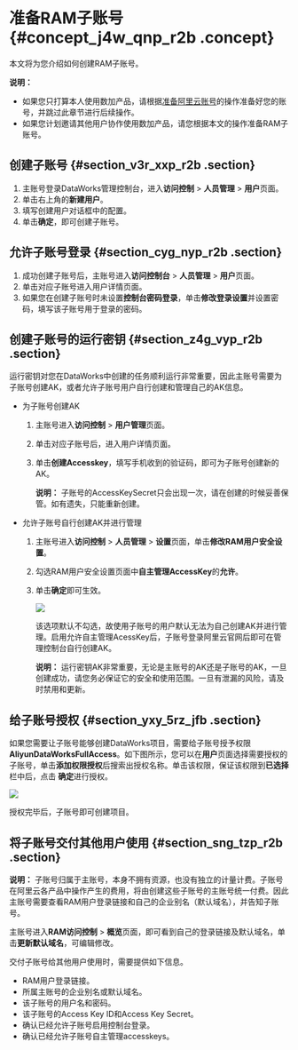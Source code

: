 # 准备RAM子账号 {#concept_j4w_qnp_r2b .concept}

本文将为您介绍如何创建RAM子账号。

**说明：** 

-   如果您只打算本人使用数加产品，请根据[准备阿里云账号](intl.zh-CN/准备工作/管理员使用云账号/准备阿里云账号.md#)的操作准备好您的账号，并跳过此章节进行后续操作。
-   如果您计划邀请其他用户协作使用数加产品，请您根据本文的操作准备RAM子账号。

## 创建子账号 {#section_v3r_xxp_r2b .section}

1.  主账号登录DataWorks管理控制台，进入**访问控制** \> **人员管理** \> **用户**页面。
2.  单击右上角的**新建用户**。
3.  填写创建用户对话框中的配置。
4.  单击**确定**，即可创建子账号。

## 允许子账号登录 {#section_cyg_nyp_r2b .section}

1.  成功创建子账号后，主账号进入**访问控制台** \> **人员管理** \> **用户**页面。
2.  单击对应子账号进入用户详情页面。
3.  如果您在创建子账号时未设置**控制台密码登录**，单击**修改登录设置**并设置密码，填写该子账号用于登录的密码。

## 创建子账号的运行密钥 {#section_z4g_vyp_r2b .section}

运行密钥对您在DataWorks中创建的任务顺利运行非常重要，因此主账号需要为子账号创建AK，或者允许子账号用户自行创建和管理自己的AK信息。

-   为子账号创建AK
    1.  主账号进入**访问控制** \> **用户管理**页面。
    2.  单击对应子账号后，进入用户详情页面。
    3.  单击**创建Accesskey**，填写手机收到的验证码，即可为子账号创建新的AK。

        **说明：** 子账号的AccessKeySecret只会出现一次，请在创建的时候妥善保管。如有遗失，只能重新创建。

-   允许子账号自行创建AK并进行管理
    1.  主账号进入**访问控制** \> **人员管理** \> **设置**页面，单击**修改RAM用户安全设置**。
    2.  勾选RAM用户安全设置页面中**自主管理AccessKey**的**允许**。
    3.  单击**确定**即可生效。

        ![](http://static-aliyun-doc.oss-cn-hangzhou.aliyuncs.com/assets/img/16176/15445003568949_zh-CN.png)

        该选项默认不勾选，故使用子账号的用户默认无法为自己创建AK并进行管理。启用允许自主管理AcessKey后，子账号登录阿里云官网后即可在管理控制台自行创建AK。

        **说明：** 运行密钥AK非常重要，无论是主账号的AK还是子账号的AK，一旦创建成功，请您务必保证它的安全和使用范围。一旦有泄漏的风险，请及时禁用和更新。


## 给子账号授权 {#section_yxy_5rz_jfb .section}

如果您需要让子账号能够创建DataWorks项目，需要给子账号授予权限**AliyunDataWorksFullAccess**。如下图所示，您可以在**用户**页面选择需要授权的子账号，单击**添加权限授权**后搜索出授权名称。单击该权限，保证该权限到**已选择**栏中后，点击 **确定**进行授权。

![](http://static-aliyun-doc.oss-cn-hangzhou.aliyuncs.com/assets/img/16176/154450035613331_zh-CN.png)

授权完毕后，子账号即可创建项目。

## 将子账号交付其他用户使用 {#section_sng_tzp_r2b .section}

**说明：** 子账号归属于主账号，本身不拥有资源，也没有独立的计量计费。子账号在阿里云各产品中操作产生的费用，将由创建这些子账号的主账号统一付费。因此主账号需要查看RAM用户登录链接和自己的企业别名（默认域名），并告知子账号。

主账号进入**RAM访问控制** \> **概览**页面，即可看到自己的登录链接及默认域名，单击**更新默认域名**，可编辑修改。

交付子账号给其他用户使用时，需要提供如下信息。

-   RAM用户登录链接。
-   所属主账号的企业别名或默认域名。
-   该子账号的用户名和密码。
-   该子账号的Access Key ID和Access Key Secret。
-   确认已经允许子账号启用控制台登录。
-   确认已经允许子账号自主管理accesskeys。

